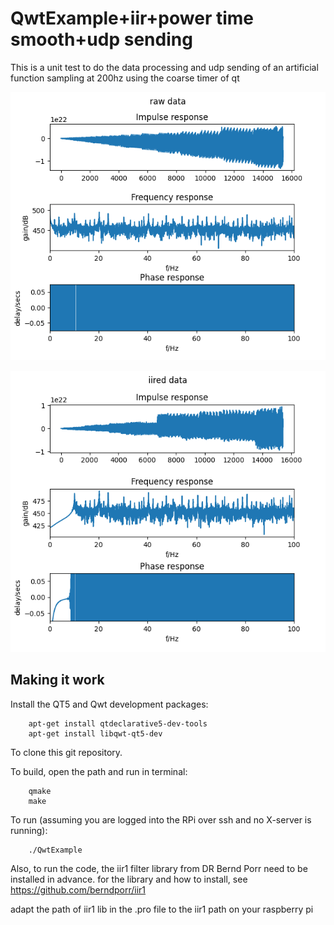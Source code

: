 # QwtExample+iir+power time smooth+udp sending

This is a unit test to do the data processing and udp sending of an artificial function sampling at 200hz using the coarse timer of qt






![origin](origin.png)











![hp fc=10hz](flhp1ed.png)
## Making it work

Install the QT5 and Qwt development packages:

```
    apt-get install qtdeclarative5-dev-tools
    apt-get install libqwt-qt5-dev
```

To clone this git repository.

To build, open the path and run in terminal:

```
    qmake
    make
```

To run (assuming you are logged into the RPi over ssh and no X-server is running):

```
    ./QwtExample
```

Also, to run the code, the iir1 filter library from DR Bernd Porr need to be installed in advance. for the library and how to install, see
https://github.com/berndporr/iir1

adapt the path of iir1 lib in the .pro file to the iir1 path on your raspberry pi
